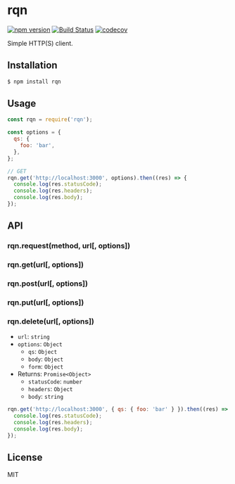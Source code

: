 # rqn

[![npm version](https://img.shields.io/npm/v/rqn.svg)](https://www.npmjs.com/package/rqn)
[![Build Status](https://travis-ci.com/dqn/rqn.svg?branch=master)](https://travis-ci.com/dqn/rqn)
[![codecov](https://codecov.io/gh/dqn/rqn/branch/master/graph/badge.svg)](https://codecov.io/gh/dqn/rqn)

Simple HTTP(S) client.

## Installation

```sh
$ npm install rqn
```

## Usage

```js
const rqn = require('rqn');

const options = {
  qs: {
    foo: 'bar',
  },
};

// GET
rqn.get('http://localhost:3000', options).then((res) => {
  console.log(res.statusCode);
  console.log(res.headers);
  console.log(res.body);
});
```

## API

### rqn.request(method, url[, options])

### rqn.get(url[, options])

### rqn.post(url[, options])

### rqn.put(url[, options])

### rqn.delete(url[, options])

- `url`: `string`
- `options`: `Object`
  - `qs`: `Object`
  - `body`: `Object`
  - `form`: `Object`
- Returns: `Promise<Object>`
  - `statusCode`: `number`
  - `headers`: `Object`
  - `body`: `string`

```js
rqn.get('http://localhost:3000', { qs: { foo: 'bar' } }).then((res) => {
  console.log(res.statusCode);
  console.log(res.headers);
  console.log(res.body);
});
```

## License

MIT
